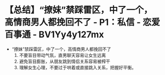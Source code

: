# 【总结】“撩妹”禁踩雷区，中了一个，高情商男人都挽回不了 - P1：私信 - 恋爱百事通 - BV1Yy4y127mx

-   “撩妹”禁踩雷区，中了一个，高情商男人都挽回不了
    1.  不要盲目带动气氛，直男聊天容易让女生远离
    2.  避免盲目膨胀，从朋友跳到情侣关系容易被榨干
    3.  理解女生心理，不要过于哄着或直接跳入关系，把握好平衡。